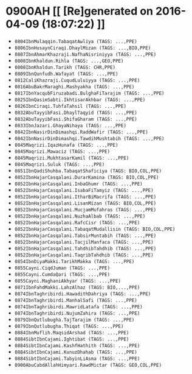 # 0900AH [[ [Re]generated on 2016-04-09 (18:07:22) ]]

* `0804IbnMulaqqin.TabaqatAwliya (TAGS: ...,PPE)`
* `0806IbnHusaynCiraqi.DhaylMizan (TAGS: ...,BIO,PPE)`
* `0807IbnAhmarKhazraji.NafhaNisriniyya (TAGS: ...,PPE)`
* `0808IbnKhaldun.Rihla (TAGS: ...,GEO,PPE)`
* `0808IbnKhaldun.Tarikh (TAGS: CHR,PPE)`
* `0809IbnQunfudh.Wafayat (TAGS: ...,PPE)`
* `0812CaliKhazraji.CuqudLuluiyya (TAGS: ...,PPE)`
* `0816AbuBakrMaraghi.Mashyakha (TAGS: ...,PPE)`
* `0817IbnYacqubFiruzabadi.BulghaFiTarajim (TAGS: ...,PPE)`
* `0825IbnQasimSabti.IkhtisarAkhbar (TAGS: ...,PPE)`
* `0826IbnCiraqi.TuhfaTahsil (TAGS: ...,PPE)`
* `0832AbuTayyibFasi.DhaylTaqyid (TAGS: ...,PPE)`
* `0832AbuTayyibFasi.ShifaGharam (TAGS: ...,PPE)`
* `0833IbnJazari.GhayaNihaya (TAGS: ...,PPE)`
* `0842IbnNasirDinDimashqi.RaddWafir (TAGS: ...,PPE)`
* `0842IbnNasirDinDimashqi.TawdihMushtabih (TAGS: ...,PPE)`
* `0845Maqrizi.IqazHunafa (TAGS: ...,PPE)`
* `0845Maqrizi.Mawaciz (TAGS: ...,PPE)`
* `0845Maqrizi.MukhtasarKamil (TAGS: ...,PPE)`
* `0845Maqrizi.Suluk (TAGS: ...,PPE)`
* `0851IbnQadiShuhba.TabaqatShaficiya (TAGS: BIO,COL,PPE)`
* `0852IbnHajarCasqalani.DurarKamina (TAGS: BIO,COL,PPE)`
* `0852IbnHajarCasqalani.InbaGhumr (TAGS: ...,PPE)`
* `0852IbnHajarCasqalani.IsabaFiTamyiz (TAGS: ...,PPE)`
* `0852IbnHajarCasqalani.ItharBiMacrifa (TAGS: ...,PPE)`
* `0852IbnHajarCasqalani.LisanMizan (TAGS: BIO,COL,PPE)`
* `0852IbnHajarCasqalani.MucjamMufahras (TAGS: ...,PPE)`
* `0852IbnHajarCasqalani.NuzhaAlbab (TAGS: ...,PPE)`
* `0852IbnHajarCasqalani.RafcCisr (TAGS: ...,PPE)`
* `0852IbnHajarCasqalani.TabaqatMudallisin (TAGS: BIO,COL,PPE)`
* `0852IbnHajarCasqalani.TabsirMuntabih (TAGS: ...,PPE)`
* `0852IbnHajarCasqalani.TacjilManfaca (TAGS: ...,PPE)`
* `0852IbnHajarCasqalani.TahdhibTahdhib (TAGS: ...,PPE)`
* `0852IbnHajarCasqalani.TaqribTahdhib (TAGS: ...,PPE)`
* `0854IbnDiyaMakki.TarikhMakka (TAGS: ...,PPE)`
* `0855Cayni.CiqdJuman (TAGS: ...,PPE)`
* `0855Cayni.CumdaQari (TAGS: ...,PPE)`
* `0855Cayni.MaghaniAkhyar (TAGS: ...,PPE)`
* `0871IbnFahdMakki.LahzAlhaz (TAGS: BIO,...,PPE)`
* `0874IbnTaghribirdi.HawadithDahriya (TAGS: ...,PPE)`
* `0874IbnTaghribirdi.ManhalSafi (TAGS: ...,PPE)`
* `0874IbnTaghribirdi.MawridLatafa (TAGS: ...,PPE)`
* `0874IbnTaghribirdi.NujumZahira (TAGS: ...,PPE)`
* `0879IbnQutlubugha.TajTarajim (TAGS: ...,PPE)`
* `0879IbnQutlubugha.Thiqat (TAGS: ...,PPE)`
* `0884IbnMuflih.MaqsidArshad (TAGS: ...,PPE)`
* `0884SibtIbnCajami.Ightibat (TAGS: ...,PPE)`
* `0884SibtIbnCajami.KashfHathith (TAGS: ...,PPE)`
* `0884SibtIbnCajami.KunuzDhahab (TAGS: ...,PPE)`
* `0884SibtIbnCajami.TabyinLiAsma (TAGS: ...,PPE)`
* `0900AbuCabdAllahHimyari.RawdMictar (TAGS: GEO,COL,PPE)`
